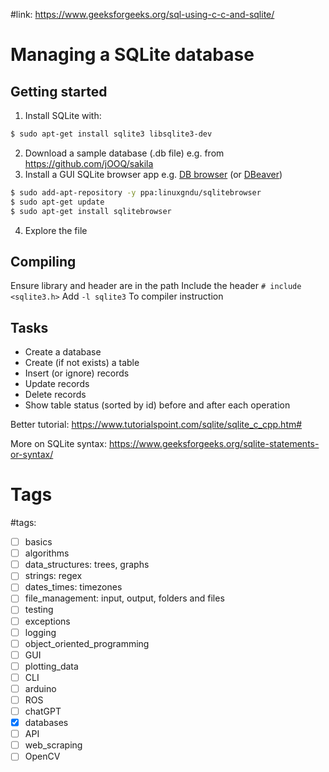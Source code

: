 #link: https://www.geeksforgeeks.org/sql-using-c-c-and-sqlite/

# Managing a SQLite database

## Getting started

1. Install SQLite with:

```bash
$ sudo apt-get install sqlite3 libsqlite3-dev
```

2. Download a sample database (.db file) e.g. from https://github.com/jOOQ/sakila
3. Install a GUI SQLite browser app e.g. [DB browser]() (or [DBeaver]())

```bash
$ sudo add-apt-repository -y ppa:linuxgndu/sqlitebrowser
$ sudo apt-get update
$ sudo apt-get install sqlitebrowser
```

4. Explore the file

## Compiling
Ensure library and header are in the path
Include the header `# include <sqlite3.h>`
Add `-l sqlite3` To compiler instruction

## Tasks
- Create a database
- Create (if not exists) a table
- Insert (or ignore) records
- Update records
- Delete records
- Show table status (sorted by id) before and after each operation

Better tutorial: https://www.tutorialspoint.com/sqlite/sqlite_c_cpp.htm#

More on SQLite syntax: https://www.geeksforgeeks.org/sqlite-statements-or-syntax/

# Tags
#tags: 

- [ ] basics
- [ ] algorithms
- [ ] data_structures: trees, graphs
- [ ] strings: regex
- [ ] dates_times: timezones
- [ ] file_management: input, output, folders and files
- [ ] testing
- [ ] exceptions
- [ ] logging
- [ ] object_oriented_programming
- [ ] GUI
- [ ] plotting_data
- [ ] CLI
- [ ] arduino
- [ ] ROS
- [ ] chatGPT
- [x] databases
- [ ] API
- [ ] web_scraping
- [ ] OpenCV